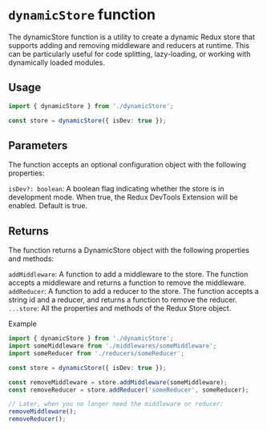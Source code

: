# `dynamicStore` function

The dynamicStore function is a utility to create a dynamic Redux store that supports adding and removing middleware and reducers at runtime. This can be particularly useful for code splitting, lazy-loading, or working with dynamically loaded modules.

## Usage

```ts
import { dynamicStore } from './dynamicStore';

const store = dynamicStore({ isDev: true });
```

## Parameters

The function accepts an optional configuration object with the following properties:

`isDev?: boolean`: A boolean flag indicating whether the store is in development mode. When true, the Redux DevTools Extension will be enabled. Default is true.

## Returns

The function returns a DynamicStore object with the following properties and methods:

`addMiddleware`: A function to add a middleware to the store. The function accepts a middleware and returns a function to remove the middleware.
`addReducer`: A function to add a reducer to the store. The function accepts a string id and a reducer, and returns a function to remove the reducer.
`...store`: All the properties and methods of the Redux Store object.

Example

```ts
import { dynamicStore } from './dynamicStore';
import someMiddleware from './middlewares/someMiddleware';
import someReducer from './reducers/someReducer';

const store = dynamicStore({ isDev: true });

const removeMiddleware = store.addMiddleware(someMiddleware);
const removeReducer = store.addReducer('someReducer', someReducer);

// Later, when you no longer need the middleware or reducer:
removeMiddleware();
removeReducer();
```
